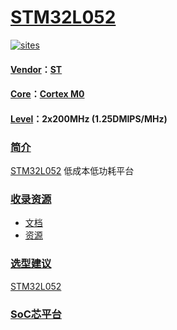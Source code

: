 ﻿# [STM32L052](https://github.com/SoCXin/STM32L052)

[![sites](http://182.61.61.133/link/resources/SoC.png)](http://www.SoC.Xin)

#### [Vendor](https://github.com/SoCXin/Vendor)：[ST](https://github.com/SoCXin/ST)
#### [Core](https://github.com/SoCXin/Cortex)：[Cortex M0](https://github.com/SoCXin/CM0)
#### [Level](https://github.com/SoCXin/Level)：2x200MHz (1.25DMIPS/MHz)

### [简介](https://github.com/sochub/STM32L0/wiki)

[STM32L052](https://github.com/SoCXin/STM32L052) 低成本低功耗平台

### [收录资源](https://github.com/SoCXin/STM32L052)

* [文档](docs/)
* [资源](src/)

### [选型建议](https://github.com/SoCXin)

[STM32L052](https://github.com/SoCXin/STM32L052)

###  [SoC芯平台](http://www.SoC.Xin)
